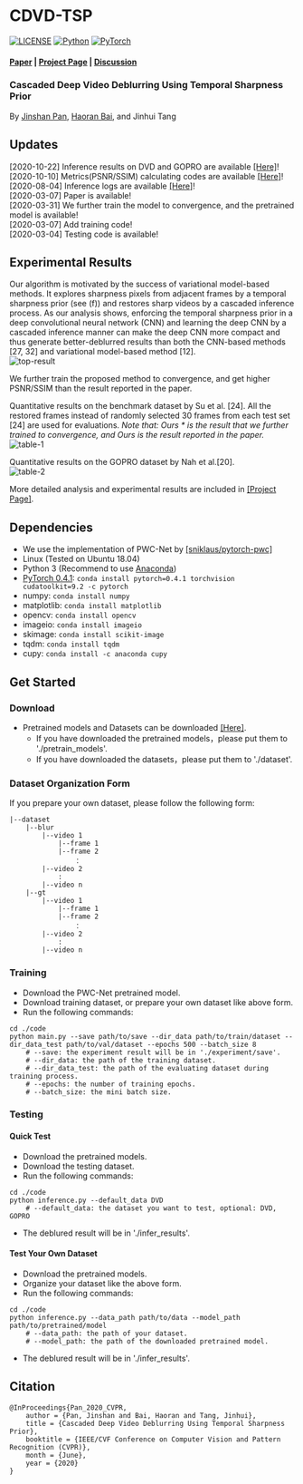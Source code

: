 # CDVD-TSP

[![LICENSE](https://img.shields.io/badge/license-MIT-green)](https://github.com/csbhr/CDVD-TSP/blob/master/LICENSE)
[![Python](https://img.shields.io/badge/python-3.6-blue.svg)](https://www.python.org/)
[![PyTorch](https://img.shields.io/badge/pytorch-0.4.1-%237732a8)](https://pytorch.org/)

#### [Paper](https://arxiv.org/abs/2004.02501) | [Project Page](https://csbhr.github.io/projects/cdvd-tsp/index.html) | [Discussion](https://github.com/csbhr/CDVD-TSP/issues)
### Cascaded Deep Video Deblurring Using Temporal Sharpness Prior
By [Jinshan Pan](https://jspan.github.io/), [Haoran Bai](https://csbhr.github.io/about), and Jinhui Tang

## Updates
[2020-10-22] Inference results on DVD and GOPRO are available [[Here]](https://drive.google.com/drive/folders/1lMpj-fkT89JfMOvTnqXMzfa57zCT8-2s?usp=sharing)!  
[2020-10-10] Metrics(PSNR/SSIM) calculating codes are available [[Here]](https://github.com/csbhr/OpenUtility#chapter-calculating-metrics)!  
[2020-08-04] Inference logs are available [[Here]](https://drive.google.com/drive/folders/1lMpj-fkT89JfMOvTnqXMzfa57zCT8-2s?usp=sharing)!  
[2020-03-07] Paper is available!  
[2020-03-31] We further train the model to convergence, and the pretrained model is available!  
[2020-03-07] Add training code!  
[2020-03-04] Testing code is available!

## Experimental Results
Our algorithm is motivated by the success of variational model-based methods. It explores sharpness pixels from adjacent frames by a temporal sharpness prior (see (f)) and restores sharp videos by a cascaded inference process. As our analysis shows, enforcing the temporal sharpness prior in a deep convolutional neural network (CNN) and learning the deep CNN by a cascaded inference manner can make the deep CNN more compact and thus generate better-deblurred results than both the CNN-based methods [27, 32] and variational model-based method [12].  
![top-result](https://s1.ax1x.com/2020/03/31/GQnfpt.png)  

We further train the proposed method to convergence, and get higher PSNR/SSIM than the result reported in the paper.  

Quantitative results on the benchmark dataset by Su et al. [24]. All the restored frames instead of randomly selected 30 frames from each test set [24] are used for evaluations. *Note that: Ours * is the result that we further trained to convergence, and Ours is the result reported in the paper.*  
![table-1](https://s1.ax1x.com/2020/03/31/GQOAv6.png)  

Quantitative results on the GOPRO dataset by Nah et al.[20].  
![table-2](https://s1.ax1x.com/2020/03/31/GQYZi8.png)  

More detailed analysis and experimental results are included in [[Project Page]](https://csbhr.github.io/projects/cdvd-tsp/index.html).

## Dependencies

- We use the implementation of PWC-Net by [[sniklaus/pytorch-pwc]](https://github.com/sniklaus/pytorch-pwc)
- Linux (Tested on Ubuntu 18.04)
- Python 3 (Recommend to use [Anaconda](https://www.anaconda.com/download/#linux))
- [PyTorch 0.4.1](https://pytorch.org/): `conda install pytorch=0.4.1 torchvision cudatoolkit=9.2 -c pytorch`
- numpy: `conda install numpy`
- matplotlib: `conda install matplotlib`
- opencv: `conda install opencv`
- imageio: `conda install imageio`
- skimage: `conda install scikit-image`
- tqdm: `conda install tqdm`
- cupy: `conda install -c anaconda cupy`

## Get Started

### Download
- Pretrained models and Datasets can be downloaded [[Here]](https://drive.google.com/drive/folders/1lw_1jITafEQ9DvMys_S6aYwtNApYKWsz?usp=sharing).
	- If you have downloaded the pretrained models，please put them to './pretrain_models'.
	- If you have downloaded the datasets，please put them to './dataset'.

### Dataset Organization Form
If you prepare your own dataset, please follow the following form:
```
|--dataset  
    |--blur  
        |--video 1
            |--frame 1
            |--frame 2
                ：  
        |--video 2
            :
        |--video n
    |--gt
        |--video 1
            |--frame 1
            |--frame 2
                ：  
        |--video 2
        	:
        |--video n
```

### Training
- Download the PWC-Net pretrained model.
- Download training dataset, or prepare your own dataset like above form.
- Run the following commands:
```
cd ./code
python main.py --save path/to/save --dir_data path/to/train/dataset --dir_data_test path/to/val/dataset --epochs 500 --batch_size 8
	# --save: the experiment result will be in './experiment/save'.
	# --dir_data: the path of the training dataset.
	# --dir_data_test: the path of the evaluating dataset during training process.
	# --epochs: the number of training epochs.
	# --batch_size: the mini batch size.
```

### Testing

#### Quick Test
- Download the pretrained models.
- Download the testing dataset.
- Run the following commands:
```
cd ./code
python inference.py --default_data DVD
	# --default_data: the dataset you want to test, optional: DVD, GOPRO
```
- The deblured result will be in './infer_results'.

#### Test Your Own Dataset
- Download the pretrained models.
- Organize your dataset like the above form.
- Run the following commands:
```
cd ./code
python inference.py --data_path path/to/data --model_path path/to/pretrained/model
	# --data_path: the path of your dataset.
	# --model_path: the path of the downloaded pretrained model.
```
- The deblured result will be in './infer_results'.

## Citation
```
@InProceedings{Pan_2020_CVPR,
	author = {Pan, Jinshan and Bai, Haoran and Tang, Jinhui},
	title = {Cascaded Deep Video Deblurring Using Temporal Sharpness Prior},
	booktitle = {IEEE/CVF Conference on Computer Vision and Pattern Recognition (CVPR)},
	month = {June},
	year = {2020}
}
```
